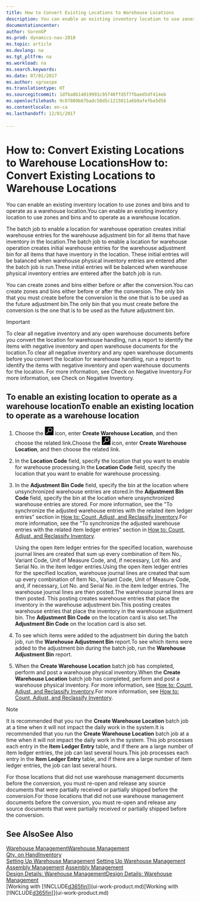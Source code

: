 ```yaml
---
title: How to Convert Existing Locations to Warehouse Locations
description: You can enable an existing inventory location to use zones and bins and to operate as a warehouse location.
documentationcenter: 
author: SorenGP
ms.prod: dynamics-nav-2018
ms.topic: article
ms.devlang: na
ms.tgt_pltfrm: na
ms.workload: na
ms.search.keywords: 
ms.date: 07/01/2017
ms.author: sgroespe
ms.translationtype: HT
ms.sourcegitcommit: 1dfba8b14019991c95f40ffd5f7fbaed5df414eb
ms.openlocfilehash: 9c07809b67badc58d5c1215011a6b9afefba5d56
ms.contentlocale: en-ca
ms.lasthandoff: 12/01/2017

---
```

# <a name="how-to-convert-existing-locations-to-warehouse-locations"></a><span data-ttu-id="ca651-103">How to: Convert Existing Locations to Warehouse Locations</span><span class="sxs-lookup"><span data-stu-id="ca651-103">How to: Convert Existing Locations to Warehouse Locations</span></span>
<span data-ttu-id="ca651-104">You can enable an existing inventory location to use zones and bins and to operate as a warehouse location.</span><span class="sxs-lookup"><span data-stu-id="ca651-104">You can enable an existing inventory location to use zones and bins and to operate as a warehouse location.</span></span>  

<span data-ttu-id="ca651-105">The batch job to enable a location for warehouse operation creates initial warehouse entries for the warehouse adjustment bin for all items that have inventory in the location.</span><span class="sxs-lookup"><span data-stu-id="ca651-105">The batch job to enable a location for warehouse operation creates initial warehouse entries for the warehouse adjustment bin for all items that have inventory in the location.</span></span> <span data-ttu-id="ca651-106">These initial entries will be balanced when warehouse physical inventory entries are entered after the batch job is run.</span><span class="sxs-lookup"><span data-stu-id="ca651-106">These initial entries will be balanced when warehouse physical inventory entries are entered after the batch job is run.</span></span>  

<span data-ttu-id="ca651-107">You can create zones and bins either before or after the conversion.</span><span class="sxs-lookup"><span data-stu-id="ca651-107">You can create zones and bins either before or after the conversion.</span></span> <span data-ttu-id="ca651-108">The only bin that you must create before the conversion is the one that is to be used as the future adjustment bin.</span><span class="sxs-lookup"><span data-stu-id="ca651-108">The only bin that you must create before the conversion is the one that is to be used as the future adjustment bin.</span></span>  

> [!IMPORTANT]  
>  <span data-ttu-id="ca651-109">To clear all negative inventory and any open warehouse documents before you convert the location for warehouse handling, run a report to identify the items with negative inventory and open warehouse documents for the location.</span><span class="sxs-lookup"><span data-stu-id="ca651-109">To clear all negative inventory and any open warehouse documents before you convert the location for warehouse handling, run a report to identify the items with negative inventory and open warehouse documents for the location.</span></span> <span data-ttu-id="ca651-110">For more information, see Check on Negative Inventory.</span><span class="sxs-lookup"><span data-stu-id="ca651-110">For more information, see Check on Negative Inventory.</span></span>  

## <a name="to-enable-an-existing-location-to-operate-as-a-warehouse-location"></a><span data-ttu-id="ca651-111">To enable an existing location to operate as a warehouse location</span><span class="sxs-lookup"><span data-stu-id="ca651-111">To enable an existing location to operate as a warehouse location</span></span>  
1.  <span data-ttu-id="ca651-112">Choose the ![Search for Page or Report](media/ui-search/search_small.png "Search for Page or Report icon") icon, enter **Create Warehouse Location**, and then choose the related link.</span><span class="sxs-lookup"><span data-stu-id="ca651-112">Choose the ![Search for Page or Report](media/ui-search/search_small.png "Search for Page or Report icon") icon, enter **Create Warehouse Location**, and then choose the related link.</span></span>  
2.  <span data-ttu-id="ca651-113">In the **Location Code** field, specify the location that you want to enable for warehouse processing.</span><span class="sxs-lookup"><span data-stu-id="ca651-113">In the **Location Code** field, specify the location that you want to enable for warehouse processing.</span></span>  
3.  <span data-ttu-id="ca651-114">In the **Adjustment Bin Code** field, specify the bin at the location where unsynchronized warehouse entries are stored.</span><span class="sxs-lookup"><span data-stu-id="ca651-114">In the **Adjustment Bin Code** field, specify the bin at the location where unsynchronized warehouse entries are stored.</span></span> <span data-ttu-id="ca651-115">For more information, see the "To synchronize the adjusted warehouse entries with the related item ledger entries" section in [How to: Count, Adjust, and Reclassify Inventory](inventory-how-count-adjust-reclassify.md).</span><span class="sxs-lookup"><span data-stu-id="ca651-115">For more information, see the "To synchronize the adjusted warehouse entries with the related item ledger entries" section in [How to: Count, Adjust, and Reclassify Inventory](inventory-how-count-adjust-reclassify.md).</span></span>  

    <span data-ttu-id="ca651-116">Using the open item ledger entries for the specified location, warehouse journal lines are created that sum up every combination of Item No., Variant Code, Unit of Measure Code, and, if necessary, Lot No. and Serial No. in the item ledger entries.</span><span class="sxs-lookup"><span data-stu-id="ca651-116">Using the open item ledger entries for the specified location, warehouse journal lines are created that sum up every combination of Item No., Variant Code, Unit of Measure Code, and, if necessary, Lot No. and Serial No. in the item ledger entries.</span></span> <span data-ttu-id="ca651-117">The warehouse journal lines are then posted.</span><span class="sxs-lookup"><span data-stu-id="ca651-117">The warehouse journal lines are then posted.</span></span> <span data-ttu-id="ca651-118">This posting creates warehouse entries that place the inventory in the warehouse adjustment bin.</span><span class="sxs-lookup"><span data-stu-id="ca651-118">This posting creates warehouse entries that place the inventory in the warehouse adjustment bin.</span></span> <span data-ttu-id="ca651-119">The **Adjustment Bin Code** on the location card is also set.</span><span class="sxs-lookup"><span data-stu-id="ca651-119">The **Adjustment Bin Code** on the location card is also set.</span></span>  

4.  <span data-ttu-id="ca651-120">To see which items were added to the adjustment bin during the batch job, run the **Warehouse Adjustment Bin** report.</span><span class="sxs-lookup"><span data-stu-id="ca651-120">To see which items were added to the adjustment bin during the batch job, run the **Warehouse Adjustment Bin** report.</span></span>  
5.  <span data-ttu-id="ca651-121">When the **Create Warehouse Location** batch job has completed, perform and post a warehouse physical inventory.</span><span class="sxs-lookup"><span data-stu-id="ca651-121">When the **Create Warehouse Location** batch job has completed, perform and post a warehouse physical inventory.</span></span> <span data-ttu-id="ca651-122">For more information, see [How to: Count, Adjust, and Reclassify Inventory](inventory-how-count-adjust-reclassify.md).</span><span class="sxs-lookup"><span data-stu-id="ca651-122">For more information, see [How to: Count, Adjust, and Reclassify Inventory](inventory-how-count-adjust-reclassify.md).</span></span>  

> [!NOTE]  
>  <span data-ttu-id="ca651-123">It is recommended that you run the **Create Warehouse Location** batch job at a time when it will not impact the daily work in the system.</span><span class="sxs-lookup"><span data-stu-id="ca651-123">It is recommended that you run the **Create Warehouse Location** batch job at a time when it will not impact the daily work in the system.</span></span> <span data-ttu-id="ca651-124">This job processes each entry in the **Item Ledger Entry** table, and if there are a large number of item ledger entries, the job can last several hours.</span><span class="sxs-lookup"><span data-stu-id="ca651-124">This job processes each entry in the **Item Ledger Entry** table, and if there are a large number of item ledger entries, the job can last several hours.</span></span>  

 <span data-ttu-id="ca651-125">For those locations that did not use warehouse management documents before the conversion, you must re-open and release any source documents that were partially received or partially shipped before the conversion.</span><span class="sxs-lookup"><span data-stu-id="ca651-125">For those locations that did not use warehouse management documents before the conversion, you must re-open and release any source documents that were partially received or partially shipped before the conversion.</span></span>  

## <a name="see-also"></a><span data-ttu-id="ca651-126">See Also</span><span class="sxs-lookup"><span data-stu-id="ca651-126">See Also</span></span>  
[<span data-ttu-id="ca651-127">Warehouse Management</span><span class="sxs-lookup"><span data-stu-id="ca651-127">Warehouse Management</span></span>](warehouse-manage-warehouse.md)  
[<span data-ttu-id="ca651-128">Qty. on Hand</span><span class="sxs-lookup"><span data-stu-id="ca651-128">Inventory</span></span>](inventory-manage-inventory.md)  
<span data-ttu-id="ca651-129">[Setting Up Warehouse Management](warehouse-setup-warehouse.md)   </span><span class="sxs-lookup"><span data-stu-id="ca651-129">[Setting Up Warehouse Management](warehouse-setup-warehouse.md)   </span></span>  
<span data-ttu-id="ca651-130">[Assembly Management](assembly-assemble-items.md)  </span><span class="sxs-lookup"><span data-stu-id="ca651-130">[Assembly Management](assembly-assemble-items.md)  </span></span>  
[<span data-ttu-id="ca651-131">Design Details: Warehouse Management</span><span class="sxs-lookup"><span data-stu-id="ca651-131">Design Details: Warehouse Management</span></span>](design-details-warehouse-management.md)  
<span data-ttu-id="ca651-132">[Working with [!INCLUDE[d365fin](includes/d365fin_md.md)]](ui-work-product.md)</span><span class="sxs-lookup"><span data-stu-id="ca651-132">[Working with [!INCLUDE[d365fin](includes/d365fin_md.md)]](ui-work-product.md)</span></span>

